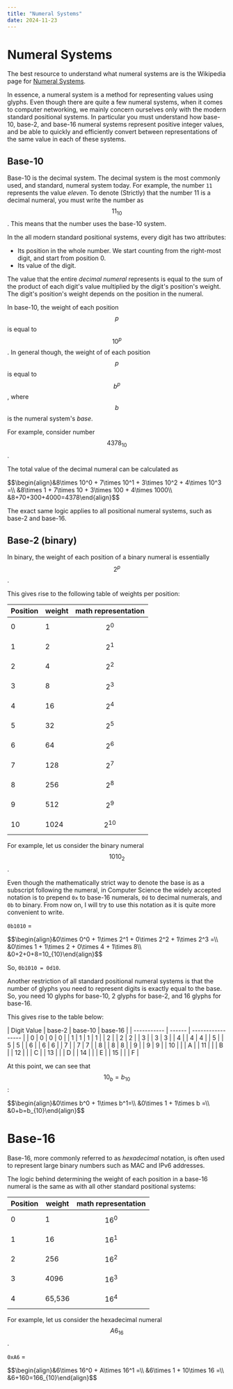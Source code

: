 ```yaml
---
title: "Numeral Systems"
date: 2024-11-23
---
```


# Numeral Systems

The best resource to understand what numeral systems are is the Wikipedia page for [Numeral Systems](https://en.wikipedia.org/wiki/Numeral_system).

In essence, a numeral system is a method for representing values using glyphs. Even though there are quite a few numeral systems, when it comes to computer networking, we mainly concern ourselves only with the modern standard positional systems. In particular you must understand how base-10, base-2, and base-16 numeral systems represent positive integer values, and be able to quickly and efficiently convert between representations of the same value in each of these systems.

## Base-10

Base-10 is the decimal system. The decimal system is the most commonly used, and standard, numeral system today. For example, the number `11` represents the value _eleven_. To denote (Strictly) that the number 11 is a decimal numeral, you must write the number as <span>$$ 11_{10} $$</span>. This means that the number uses the base-10 system.

In the all modern standard positional systems, every digit has two attributes:

* Its position in the whole number. We start counting from the right-most digit, and start from position 0.
* Its value of the digit.

The value that the entire _decimal numeral_ represents is equal to the sum of the product of each digit's value multiplied by the digit's position's weight. The digit's position's weight depends on the position in the numeral.

In base-10, the weight of each position <span>$$ p $$</span> is equal to <span>$$ 10^p $$</span>. In general though, the weight of of each position <span>$$p$$</span> is equal to <span>$$b^p$$</span>, where <span>$$b$$</span> is the numeral system's _base_.

For example, consider number <span>$$4378_{10}$$</span>.

The total value of the decimal numeral can be calculated as

<div>
$$\begin{align}&8\times 10^0 + 7\times 10^1 + 3\times 10^2 + 4\times 10^3 =\\
&8\times 1 + 7\times 10 + 3\times 100 + 4\times 1000\\
&8+70+300+4000=4378\end{align}$$
</div>

The exact same logic applies to all positional numeral systems, such as base-2 and base-16.

## Base-2 (binary)

In binary, the weight of each position of a binary numeral is essentially <span>$$2^p$$</span>.

This gives rise to the following table of weights per position:

| Position  | weight | math representation     |
| --------- | ------ | ----------------------- |
| 0         | 1      | <span>$$2^0$$</span>    |
| 1         | 2      | <span>$$2^1$$</span>    |
| 2         | 4      | <span>$$2^2$$</span>    |
| 3         | 8      | <span>$$2^3$$</span>    |
| 4         | 16     | <span>$$2^4$$</span>    |
| 5         | 32     | <span>$$2^5$$</span>    |
| 6         | 64     | <span>$$2^6$$</span>    |
| 7         | 128    | <span>$$2^7$$</span>    |
| 8         | 256    | <span>$$2^8$$</span>    |
| 9         | 512    | <span>$$2^9$$</span>    |
| 10        | 1024   | <span>$$2^{10}$$</span> |

For example, let us consider the binary numeral <span>$$1010_2$$</span>.

Even though the mathematically strict way to denote the base is as a subscript following the numeral, in Computer Science the widely accepted notation is to prepend `0x` to base-16 numerals, `0d` to decimal numerals, and `0b` to binary. From now on, I will try to use this notation as it is quite more convenient to write.

`0b1010` = 

<div>
$$\begin{align}&0\times 0^0 + 1\times 2^1 + 0\times 2^2 + 1\times 2^3 =\\
&0\times 1 + 1\times 2 + 0\times 4 + 1\times 8\\
&0+2+0+8=10_{10}\end{align}$$
</div>

So, `0b1010 = 0d10`.

Another restriction of all standard positional numeral systems is that the number of glyphs you need to represent digits is exactly equal to the base. So, you need 10 glyphs for base-10, 2 glyphs for base-2, and 16 glyphs for base-16.

This gives rise to the table below:

| Digit Value | base-2 | base-10 | base-16 |
| ----------- | ------ | ----------------- |
| 0           | 0      | 0       | 0       |
| 1           | 1      | 1       | 1       |
| 2           |        | 2       | 2       |
| 3           |        | 3       | 3       |
| 4           |        | 4       | 4       |
| 5           |        | 5       | 5       |
| 6           |        | 6       | 6       |
| 7           |        | 7       | 7       |
| 8           |        | 8       | 8       |
| 9           |        | 9       | 9       |
| 10          |        |         | A       |
| 11          |        |         | B       |
| 12          |        |         | C       |
| 13          |        |         | D       |
| 14          |        |         | E       |
| 15          |        |         | F       |

At this point, we can see that <span>$$10_b=b_{10}$$</span>:

<div>
$$\begin{align}&0\times b^0 + 1\times b^1=\\
&0\times 1 + 1\times b =\\
&0+b=b_{10}\end{align}$$
</div>

# Base-16

Base-16, more commonly referred to as _hexadecimal_ notation, is often used to represent large binary numbers such as MAC and IPv6 addresses.

The logic behind determining the weight of each position in a base-16 numeral is the same as with all other standard positional systems:

| Position  | weight | math representation      |
| --------- | ------ | ------------------------ |
| 0         | 1      | <span>$$16^0$$</span>    |
| 1         | 16     | <span>$$16^1$$</span>    |
| 2         | 256    | <span>$$16^2$$</span>    |
| 3         | 4096   | <span>$$16^3$$</span>    |
| 4         | 65,536 | <span>$$16^4$$</span>    |

For example, let us consider the hexadecimal numeral <span>$$A6_{16}$$</span>.

`0xA6` = 

<div>
$$\begin{align}&6\times 16^0 + A\times 16^1 =\\
&6\times 1 + 10\times 16 =\\
&6+160=166_{10}\end{align}$$
</div>


